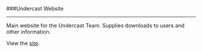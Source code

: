 ###Undercast Website
* * *

Main website for the Undercast Team. Supplies downloads to users and other information.

View the [site](http://undercastteam.github.io/).

